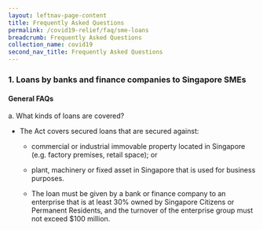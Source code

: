 ```yaml
---
layout: leftnav-page-content
title: Frequently Asked Questions
permalink: /covid19-relief/faq/sme-loans
breadcrumb: Frequently Asked Questions
collection_name: covid19
second_nav_title: Frequently Asked Questions
---
```

### 1. Loans by banks and finance companies to Singapore SMEs ###

#### General FAQs ####
a. What kinds of loans are covered?
* The Act covers secured loans that are secured against:

  * commercial or industrial immovable property located in Singapore (e.g. factory premises, retail space); or 

  * plant, machinery or fixed asset in Singapore that is used for business purposes. 

  * The loan must be given by a bank or finance company to an enterprise that is at least 30% owned by Singapore Citizens or Permanent Residents, and the turnover of the enterprise group must not exceed $100 million.  


